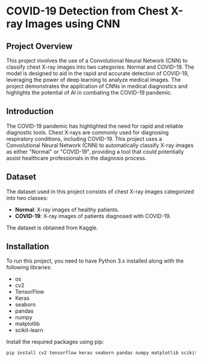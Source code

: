 # COVID-19 Detection from Chest X-ray Images using CNN

## Project Overview
This project involves the use of a Convolutional Neural Network (CNN) to classify chest X-ray images into two categories: Normal and COVID-19. The model is designed to aid in the rapid and accurate detection of COVID-19, leveraging the power of deep learning to analyze medical images. The project demonstrates the application of CNNs in medical diagnostics and highlights the potential of AI in combating the COVID-19 pandemic.

## Introduction
The COVID-19 pandemic has highlighted the need for rapid and reliable diagnostic tools. Chest X-rays are commonly used for diagnosing respiratory conditions, including COVID-19. This project uses a Convolutional Neural Network (CNN) to automatically classify X-ray images as either "Normal" or "COVID-19", providing a tool that could potentially assist healthcare professionals in the diagnosis process.

## Dataset
The dataset used in this project consists of chest X-ray images categorized into two classes:
- **Normal**: X-ray images of healthy patients.
- **COVID-19**: X-ray images of patients diagnosed with COVID-19.

The dataset is obtained from Kaggle.

## Installation
To run this project, you need to have Python 3.x installed along with the following libraries:

- os
- cv2
- TensorFlow
- Keras
- seaborn
- pandas
- numpy
- matplotlib
- scikit-learn

Install the required packages using pip:
```bash
pip install cv2 tensorflow keras seaborn pandas numpy matplotlib scikit-learn
